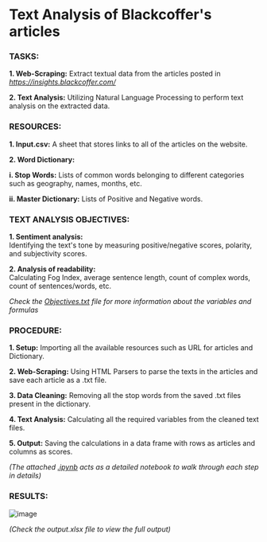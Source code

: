 # Text Analysis of Blackcoffer's articles

### TASKS: 
  **1. Web-Scraping:** Extract textual data from the articles posted in _https://insights.blackcoffer.com/_
  
  **2. Text Analysis:** Utilizing Natural Language Processing to perform text analysis on the extracted data.
     
### RESOURCES:
  **1. Input.csv:** A sheet that stores links to all of the articles on the website.
  
  **2. Word Dictionary:** 

  **i. Stop Words:** Lists of common words belonging to different categories such as geography, names, months, etc.

  **ii. Master Dictionary:** Lists of Positive and Negative words.

### TEXT ANALYSIS OBJECTIVES:
  **1. Sentiment analysis:**  
  Identifying the text's tone by measuring positive/negative scores, polarity, and subjectivity scores.
  
  **2. Analysis of readability:**  
  Calculating Fog Index, average sentence length, count of complex words, count of sentences/words, etc. 

  _Check the [Objectives.txt](https://github.com/shrideep-tamboli/Text-Analysis/blob/main/Objectives.txt) file for more information about the variables and formulas_
  
### PROCEDURE:
**1. Setup:** Importing all the available resources such as URL for articles and Dictionary.

**2. Web-Scraping:** Using HTML Parsers to parse the texts in the articles and save each article as a .txt file.

**3. Data Cleaning:** Removing all the stop words from the saved .txt files present in the dictionary.

**4. Text Analysis:** Calculating all the required variables from the cleaned text files.

**5. Output:** Saving the calculations in a data frame with rows as articles and columns as scores. 

_(The attached [.ipynb](https://github.com/shrideep-tamboli/Text-Analysis/blob/main/Blackcoffer_Text_Analysis.ipynb) acts as a detailed notebook to walk through each step in details)_

### RESULTS: 
![image](https://github.com/shrideep-tamboli/Text-Analysis/assets/110283522/337c8b12-89b7-41f4-bcbb-8bc83bd4a89a)

_(Check the output.xlsx file to view the full output)_

